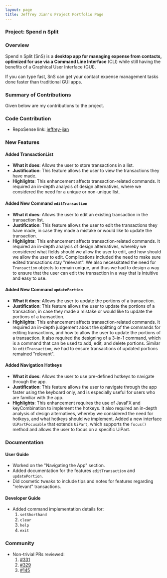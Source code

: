 ```yaml
---
layout: page
title: Jeffrey Jian's Project Portfolio Page
---
```


### Project: Spend n Split

### Overview
Spend n Split (SnS) is a **desktop app for managing expense from contacts, optimized for use via a Command Line Interface** (CLI) while still having the benefits of a Graphical User Interface (GUI).

If you can type fast, SnS can get your contact expense management tasks done faster than traditional GUI apps.


### Summary of Contributions
Given below are my contributions to the project.

### Code Contribution

* RepoSense link: [jeffrey-jian](https://nus-cs2103-ay2324s1.github.io/tp-dashboard/?search=jeffrey-jian&breakdown=false&sort=groupTitle%20dsc&sortWithin=title&since=2023-09-22&timeframe=commit&mergegroup=&groupSelect=groupByRepos)

### New Features

#### Added TransactionList
* **What it does**: Allows the user to store transactions in a list.
* **Justification**: This feature allows the user to view the transactions they have made.
* **Highlights**: This enhancement affects transaction-related commands. It required an in-depth analysis of design alternatives, where we considered the need for a unique or non-unique list.

#### Added New Command `editTransaction`
* **What it does**: Allows the user to edit an existing transaction in the transaction list.
* **Justification**: This feature allows the user to edit the transactions they have made, in case they made a mistake or would like to update the transaction.
* **Highlights**: This enhancement affects transaction-related commands. It required an in-depth analysis of design alternatives, whereby we considered what fields should we allow the user to edit, and how should we allow the user to edit.
Complications included the need to make sure edited transactions stay "relevant". We also necessitated the need for `Transaction` objects to remain unique, and thus we had to design a way to ensure that the user can edit the transaction in a way that is intuitive and easy to use.

#### Added New Command `updatePortion`
* **What it does**: Allows the user to update the portions of a transaction.
* **Justification**: This feature allows the user to update the portions of a transaction, in case they made a mistake or would like to update the portions of a transaction.
* **Highlights**: This enhancement affects transaction-related commands. It required an in-depth judgement about the splitting of the commands for editing transactions, and how to allow the user to update the portions of a transaction. 
It also required the designing of a 3-in-1 command, which is a command that can be used to add, edit, and delete portions. Similar to `editTransaction`, we had to ensure transactions of updated portions remained "relevant".
#### Added Navigation Hotkeys
* **What it does**: Allows the user to use pre-defined hotkeys to navigate through the app.
* **Justification**: This feature allows the user to navigate through the app faster using the keyboard only, and is especially useful for users who are familiar with the app.
* **Highlights**: This enhancement requires the use of JavaFX and keyCombination to implement the hotkeys. It also required an in-depth analysis of design alternatives, whereby we considered the need for hotkeys, and what hotkeys should we implement. Added a new interface `UiPartFocusable` that extends `UiPart`, 
which supports the `focus()` method and allows the user to focus on a specific UiPart.


### Documentation 

#### User Guide
* Worked on the "Navigating the App" section.
* Added documentation for the features `editTransaction` and `updatePortion`.
* Did cosmetic tweaks to include tips and notes for features regarding "relevant" transactions.

#### Developer Guide
* Added command implementation details for:
  1. `setShorthand`
  2. `clear`
  3. `help`
  4. `exit`

### Community

* Non-trivial PRs reviewed:
  1. [\#331](https://github.com/AY2324S1-CS2103T-W17-3/tp/pull/331)
  2. [\#329](https://github.com/AY2324S1-CS2103T-W17-3/tp/pull/329)
  3. [\#145](https://github.com/AY2324S1-CS2103T-W17-3/tp/pull/145)
  



[//]: # (    * Added documentation for the features `delete` and `find` [\#72]&#40;&#41;)

[//]: # (    * Did cosmetic tweaks to existing documentation of features `clear`, `exit`: [\#74]&#40;&#41;)

[//]: # (  * Developer Guide:)

[//]: # (    * Added implementation details of the `delete` feature.)

[//]: # (  * What it does: allows the user to undo all previous commands one at a time. Preceding undo commands can be reversed by using the redo command.)

[//]: # (  * Justification: This feature improves the product significantly because a user can make mistakes in commands and the app should provide a convenient way to rectify them.)

[//]: # (  * Highlights: This enhancement affects existing commands and commands to be added in future. It required an in-depth analysis of design alternatives. The implementation too was challenging as it required changes to existing commands.)

[//]: # (  * Credits: *{mention here if you reused any code/ideas from elsewhere or if a third-party library is heavily used in the feature so that a reader can make a more accurate judgement of how much effort went into the feature}*)

[//]: # ()
[//]: # (* **New Feature**: Added a history command that allows the user to navigate to previous commands using up/down keys.)

[//]: # ()
[//]: # (* **Code contributed**: [RepoSense link]&#40;&#41;)

[//]: # ()
[//]: # (* **Project management**:)

[//]: # (  * Managed releases `v1.3` - `v1.5rc` &#40;3 releases&#41; on GitHub)

[//]: # ()
[//]: # (* **Enhancements to existing features**:)

[//]: # (  * Updated the GUI color scheme &#40;Pull requests [\#33]&#40;&#41;, [\#34]&#40;&#41;&#41;)

[//]: # (  * Wrote additional tests for existing features to increase coverage from 88% to 92% &#40;Pull requests [\#36]&#40;&#41;, [\#38]&#40;&#41;&#41;)

[//]: # ()
[//]: # (* **Documentation**:)

[//]: # (  * User Guide:)

[//]: # (    * Added documentation for the features `delete` and `find` [\#72]&#40;&#41;)

[//]: # (    * Did cosmetic tweaks to existing documentation of features `clear`, `exit`: [\#74]&#40;&#41;)

[//]: # (  * Developer Guide:)

[//]: # (    * Added implementation details of the `delete` feature.)

[//]: # ()
[//]: # (* **Community**:)

[//]: # (  * PRs reviewed &#40;with non-trivial review comments&#41;: [\#12]&#40;&#41;, [\#32]&#40;&#41;, [\#19]&#40;&#41;, [\#42]&#40;&#41;)

[//]: # (  * Contributed to forum discussions &#40;examples: [1]&#40;&#41;, [2]&#40;&#41;, [3]&#40;&#41;, [4]&#40;&#41;&#41;)

[//]: # (  * Reported bugs and suggestions for other teams in the class &#40;examples: [1]&#40;&#41;, [2]&#40;&#41;, [3]&#40;&#41;&#41;)

[//]: # (  * Some parts of the history feature I added was adopted by several other class mates &#40;[1]&#40;&#41;, [2]&#40;&#41;&#41;)

[//]: # ()
[//]: # (* **Tools**:)

[//]: # (  * Integrated a third party library &#40;Natty&#41; to the project &#40;[\#42]&#40;&#41;&#41;)

[//]: # (  * Integrated a new Github plugin &#40;CircleCI&#41; to the team repo)

[//]: # ()
[//]: # (* _{you can add/remove categories in the list above}_)
